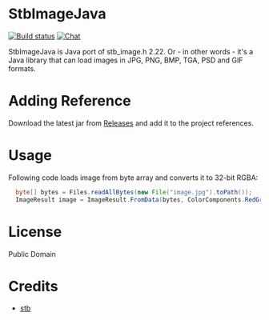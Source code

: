 # StbImageJava
[![Build status](https://ci.appveyor.com/api/projects/status/d4o6dbixbps691y3?svg=true)](https://ci.appveyor.com/project/RomanShapiro/stbimagejava) [![Chat](https://img.shields.io/discord/628186029488340992.svg)](https://discord.gg/ZeHxhCY)

StbImageJava is Java port of stb_image.h 2.22. Or - in other words - it's a Java library that can load images in JPG, PNG, BMP, TGA, PSD and GIF formats.

# Adding Reference
Download the latest jar from [Releases](https://github.com/StbJava/StbImageJava/releases) and add it to the project references.

# Usage
Following code loads image from byte array and converts it to 32-bit RGBA:
```java
  byte[] bytes = Files.readAllBytes(new File("image.jpg").toPath());
  ImageResult image = ImageResult.FromData(bytes, ColorComponents.RedGreenBlueAlpha);
```

# License
Public Domain

# Credits
* [stb](https://github.com/nothings/stb)
